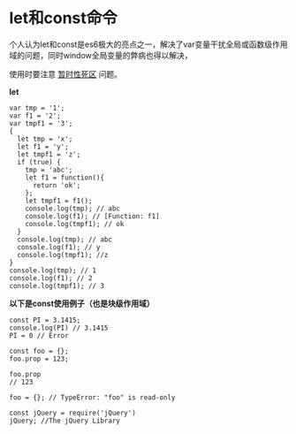 # let和const命令

个人认为let和const是es6极大的亮点之一，解决了var变量干扰全局或函数级作用域的问题，同时window全局变量的弊病也得以解决，

使用时要注意 [暂时性死区](http://es6.ruanyifeng.com/#docs/let#暂时性死区) 问题。

**let**

```
var tmp = '1';
var f1 = '2';
var tmpf1 = '3';
{
  let tmp = 'x';
  let f1 = 'y';
  let tmpf1 = 'z';
  if (true) {
    tmp = 'abc';
    let f1 = function(){
      return 'ok';
    };
    let tmpf1 = f1();
    console.log(tmp); // abc
    console.log(f1); // [Function: f1]
    console.log(tmpf1); // ok
  }
  console.log(tmp); // abc
  console.log(f1); // y
  console.log(tmpf1); //z
}
console.log(tmp); // 1
console.log(f1); // 2
console.log(tmpf1); // 3
```

**以下是const使用例子（也是块级作用域）**

```
const PI = 3.1415;
console.log(PI) // 3.1415
PI = 0 // Error
```

```
const foo = {};
foo.prop = 123;

foo.prop
// 123

foo = {}; // TypeError: "foo" is read-only
```

```
const jQuery = require('jQuery')
jQuery; //The jQuery Library
```

